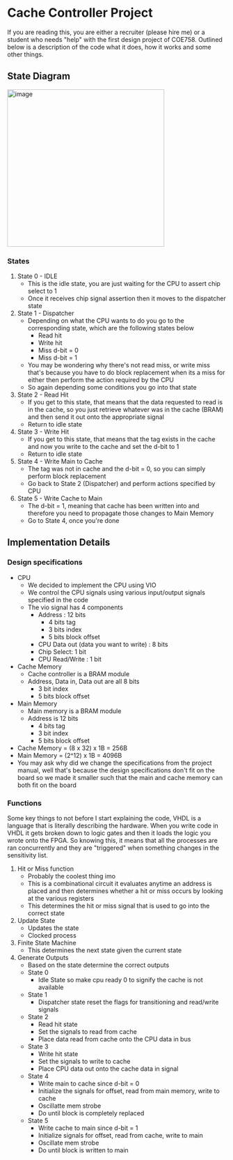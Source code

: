 # Cache Controller Project 

If you are reading this, you are either a recruiter (please hire me) or a student who needs "help" with the first design project of COE758. Outlined below is a description of the code what it does, how it works and some other things. 

## State Diagram 

<img width="361" alt="image" src="https://github.com/saikot-paul/coe758/assets/79386282/aa0dea9f-1bd4-4b0c-94d8-8723748b4272">

### States 

1) State 0 - IDLE 
    - This is the idle state, you are just waiting for the CPU to assert chip select to 1
    - Once it receives chip signal assertion then it moves to the dispatcher state 
2) State 1 - Dispatcher
    -  Depending on what the CPU wants to do you go to the corresponding state, which are the following states below
        - Read hit
        - Write hit
        - Miss d-bit = 0
        - Miss d-bit = 1
    - You may be wondering why there's not read miss, or write miss that's because you have to do block replacement when its a miss for either then perform the action required by the CPU
    - So again depending some conditions you go into that state
3) State 2 - Read Hit
      - If you get to this state, that means that the data requested to read is in the cache, so you just retrieve whatever was in the cache (BRAM) and then send it out onto the appropriate signal
      - Return to idle state
4) State 3 - Write Hit
      - If you get to this state, that means that the tag exists in the cache and now you write to the cache and set the d-bit to 1
      - Return to idle state
5) State 4 - Write Main to Cache
      - The tag was not in cache and the d-bit = 0, so you can simply perform block replacement
      - Go back to State 2 (Dispatcher) and perform actions specified by CPU 
6) State 5 - Write Cache to Main
      - The d-bit = 1, meaning that cache has been written into and therefore you need to propagate those changes to Main Memory
      - Go to State 4, once you're done

## Implementation Details 

### Design specifications
  - CPU
    - We decided to implement the CPU using VIO
    - We control the CPU signals using various input/output signals specified in the code
    - The vio signal has 4 components
      - Address : 12 bits
        - 4 bits tag
        - 3 bits index
        - 5 bits block offset  
      - CPU Data out (data you want to write) : 8 bits 
      - Chip Select: 1 bit
      - CPU Read/Write : 1 bit
  - Cache Memory 
    - Cache controller is a BRAM module
    - Address, Data in, Data out are all 8 bits
      - 3 bit index
      - 5 bits block offset
  - Main Memory 
    - Main memory is a BRAM module
    - Address is 12 bits
      - 4 bits tag    
      - 3 bit index
      - 5 bits block offset
  - Cache Memory = (8 x 32) x 1B = 256B
  - Main Memory = (2^12) x 1B = 4096B
  - You may ask why did we change the specifications from the project manual, well that's because the design specifications don't fit on the board so we made it smaller such that the main and cache memory can both fit on the board 

### Functions

Some key things to not before I start explaining the code, VHDL is a language that is literally describing the hardware. When you write code in VHDL it gets broken down to logic gates and then it loads the logic you wrote onto the FPGA. So knowing this, it means that all the processes are ran concurrently and they are "triggered" when something changes in the sensitivity list. 

1) Hit or Miss function
      - Probably the coolest thing imo
      - This is a combinational circuit it evaluates anytime an address is placed and then determines whether a hit or miss occurs by looking at the various registers
      - This determines the hit or miss signal that is used to go into the correct state
2) Update State
      - Updates the state
      - Clocked process
3) Finite State Machine
      - This determines the next state given the current state
4) Generate Outputs
      - Based on the state determine the correct outputs
      - State 0
        - Idle State so make cpu ready 0 to signify the cache is not available
      - State 1
        - Dispatcher state reset the flags for transitioning and read/write signals
      - State 2
        - Read hit state
        - Set the signals to read from cache
        - Place data read from cache onto the CPU data in bus
      - State 3
        - Write hit state
        - Set the signals to write to cache
        - Place CPU data out onto the cache data in signal
      - State 4
        - Write main to cache since d-bit = 0
        - Initialize the signals for offset, read from main memory, write to cache
        - Oscillatte mem strobe
        - Do until block is completely replaced
      - State 5
        - Write cache to main since d-bit = 1
        - Initialize signals for offset, read from cache, write to main
        - Oscillate mem strobe
        - Do until block is written to main


